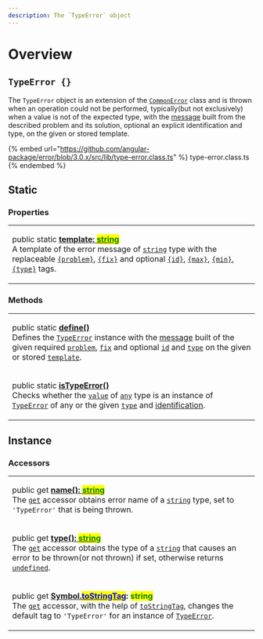 ```yaml
---
description: The `TypeError` object
---
```


# Overview

## `TypeError {}`

The `TypeError` object is an extension of the [`CommonError`](broken-reference) class and is thrown when an operation could not be performed, typically(but not exclusively) when a value is not of the expected type, with the [message](../commonerror/accessors/get-message.md) built from the described problem and its solution, optional an explicit identification and type, on the given or stored template.

{% embed url="https://github.com/angular-package/error/blob/3.0.x/src/lib/type-error.class.ts" %}
type-error.class.ts
{% endembed %}

## Static

### Properties

|                                                                                                                                                                                                                                                                                                                                                                                                                                                                                                                                                                                                                                                                                                                                                                                                                                                                                            |
| ------------------------------------------------------------------------------------------------------------------------------------------------------------------------------------------------------------------------------------------------------------------------------------------------------------------------------------------------------------------------------------------------------------------------------------------------------------------------------------------------------------------------------------------------------------------------------------------------------------------------------------------------------------------------------------------------------------------------------------------------------------------------------------------------------------------------------------------------------------------------------------------ |
| <p>public static <a href="properties/static-template.md"><strong>template: </strong><mark style="color:green;"><strong>string</strong></mark></a><br>A template of the error message of <a href="https://developer.mozilla.org/en-US/docs/Web/JavaScript/Reference/Global_Objects/String"><code>string</code></a> type with the replaceable <a href="../commonerror/properties/static-template.md#problem"><code>{problem}</code></a>, <a href="../commonerror/properties/static-template.md#fix"><code>{fix}</code></a> and optional <a href="../commonerror/properties/static-template.md#id"><code>{id}</code></a>, <a href="../commonerror/properties/static-template.md#max"><code>{max}</code></a>, <a href="../commonerror/properties/static-template.md#min"><code>{min}</code></a>, <a href="../commonerror/properties/static-template.md#type"><code>{type}</code></a> tags.</p> |

### Methods

|                                                                                                                                                                                                                                                                                                                                                                                                                                                                                                                                                                                                                                                  |
| ------------------------------------------------------------------------------------------------------------------------------------------------------------------------------------------------------------------------------------------------------------------------------------------------------------------------------------------------------------------------------------------------------------------------------------------------------------------------------------------------------------------------------------------------------------------------------------------------------------------------------------------------ |
| <p>public static <a href="methods/static-define.md"><strong>define()</strong></a><strong></strong><br><strong></strong>Defines the <a href="broken-reference"><code>TypeError</code></a> instance with the <a href="../commonerror/accessors/get-message.md">message</a> built of the given required <a href="overview.md#problem-string"><code>problem</code></a>, <a href="overview.md#fix-string"><code>fix</code></a> and optional <a href="overview.md#id-id"><code>id</code></a> and <a href="overview.md#type-string"><code>type</code></a> on the given or stored <a href="properties/static-template.md"><code>template</code></a>.</p> |
| <p>public static <a href="methods/static-istypeerror.md"><strong>isTypeError()</strong></a><strong></strong><br><strong></strong>Checks whether the <a href="overview.md#value-any"><code>value</code></a> of <a href="https://www.typescriptlang.org/docs/handbook/basic-types.html#any"><code>any</code></a> type is an instance of <a href="broken-reference"><code>TypeError</code></a> of any or the given <a href="overview.md#type-string"><code>type</code></a> and <a href="overview.md#id-id">identification</a>.</p>                                                                                                                  |

## Instance

### Accessors

|                                                                                                                                                                                                                                                                                                                                                                                                                                                                                                                                                                                                                                                                      |
| -------------------------------------------------------------------------------------------------------------------------------------------------------------------------------------------------------------------------------------------------------------------------------------------------------------------------------------------------------------------------------------------------------------------------------------------------------------------------------------------------------------------------------------------------------------------------------------------------------------------------------------------------------------------- |
| <p>public get <a href="accessors/get-name.md"><strong>name(): </strong><mark style="color:green;"><strong>string</strong></mark></a><br>The <a href="https://developer.mozilla.org/en-US/docs/Web/JavaScript/Reference/Functions/get"><code>get</code></a> accessor obtains error name of a <a href="https://developer.mozilla.org/en-US/docs/Web/JavaScript/Reference/Global_Objects/String"><code>string</code></a> type, set to <code>'TypeError'</code> that is being thrown.</p>                                                                                                                                                                                |
| <p>public get <a href="accessors/get-type.md"><strong>type(): </strong><mark style="color:green;"><strong>string</strong></mark></a><br>The <a href="https://developer.mozilla.org/en-US/docs/Web/JavaScript/Reference/Functions/get"><code>get</code></a> accessor obtains the type of a <a href="https://developer.mozilla.org/en-US/docs/Web/JavaScript/Reference/Global_Objects/String"><code>string</code></a> that causes an error to be thrown(or not thrown) if set, otherwise returns <a href="https://developer.mozilla.org/en-US/docs/Web/JavaScript/Reference/Global_Objects/undefined"><code>undefined</code></a>.</p>                                  |
| <p>public get <a href="accessors/get-symbol.tostringtag.md"><strong>[Symbol.</strong><mark style="color:blue;"><strong>toStringTag</strong></mark><strong>](): </strong><mark style="color:green;"><strong>string</strong></mark></a><br>The <a href="https://developer.mozilla.org/en-US/docs/Web/JavaScript/Reference/Functions/get"><code>get</code></a> accessor, with the help of <a href="https://developer.mozilla.org/en-US/docs/Web/JavaScript/Reference/Global_Objects/Symbol/toStringTag"><code>toStringTag</code></a>, changes the default tag to <code>'TypeError'</code> for an instance of <a href="broken-reference"><code>TypeError</code></a>.</p> |
